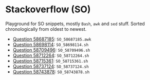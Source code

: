 # Stackoverflow (SO)
Playground for SO snippets, mostly `Bash`, `awk` and `sed` stuff. Sorted chronologically
from oldest to newest.
- [Question 58687185](https://stackoverflow.com/questions/58687185): `SO_58687185.awk`
- [Question 58698114](https://stackoverflow.com/questions/58698114): `SO_58698114.sh`
- [Question 58709496](https://stackoverflow.com/questions/58709496): `SO_58709496.sh`
- [Question 58712264](https://stackoverflow.com/questions/58712264): `SO_58712264.sh`
- [Question 58715361](https://stackoverflow.com/questions/58715361): `SO_58715361.sh`
- [Question 58737124](https://stackoverflow.com/questions/58737124): `SO_58737124.sh`
- [Question 58743878](https://stackoverflow.com/questions/58743878): `SO_58743878.sh`

